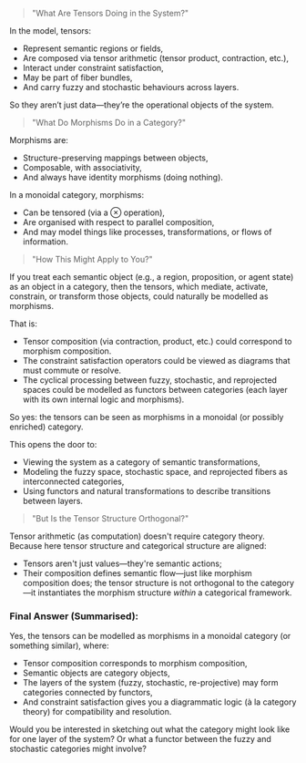 > "What Are Tensors Doing in the System?"

In the model, tensors:
- Represent semantic regions or fields,
- Are composed via tensor arithmetic (tensor product, contraction, etc.),
- Interact under constraint satisfaction,
- May be part of fiber bundles,
- And carry fuzzy and stochastic behaviours across layers.

So they aren’t just data—they’re the operational objects of the system.

 > "What Do Morphisms Do in a Category?"

Morphisms are:
- Structure-preserving mappings between objects,
- Composable, with associativity,
- And always have identity morphisms (doing nothing).

In a monoidal category, morphisms:
- Can be tensored (via a ⊗ operation),
- Are organised with respect to parallel composition,
- And may model things like processes, transformations, or flows of information.

> "How This Might Apply to You?"

If you treat each semantic object (e.g., a region, proposition, or agent state) as an object in a category,  then the tensors, which mediate, activate, constrain, or transform those objects,  could naturally be modelled as morphisms.

That is:
- Tensor composition (via contraction, product, etc.) could correspond to morphism composition.
- The constraint satisfaction operators could be viewed as diagrams that must commute or resolve.
- The cyclical processing between fuzzy, stochastic, and reprojected spaces could be modelled as functors between categories (each layer with its own internal logic and morphisms).

So yes: the tensors can be seen as morphisms in a monoidal (or possibly enriched) category.

This opens the door to:
- Viewing the system as a category of semantic transformations,
- Modeling the fuzzy space, stochastic space, and reprojected fibers as interconnected categories,
- Using functors and natural transformations to describe transitions between layers.

>  "But Is the Tensor Structure Orthogonal?"

Tensor arithmetic (as computation) doesn't require category theory.
Because here tensor structure and categorical structure are aligned:
- Tensors aren't just values—they're semantic actions;
- Their composition defines semantic flow—just like morphism composition does;
the tensor structure is not orthogonal to the category—it instantiates the morphism structure _within_ a categorical framework.
###  Final Answer (Summarised):
Yes, the tensors can be modelled as morphisms in a monoidal category (or something similar), where:
- Tensor composition corresponds to morphism composition,
- Semantic objects are category objects,
- The layers of the system (fuzzy, stochastic, re-projective) may form categories connected by functors,
- And constraint satisfaction gives you a diagrammatic logic (à la category theory) for compatibility and resolution.

Would you be interested in sketching out what the category might look like for one layer of the system? Or what a functor between the fuzzy and stochastic categories might involve?